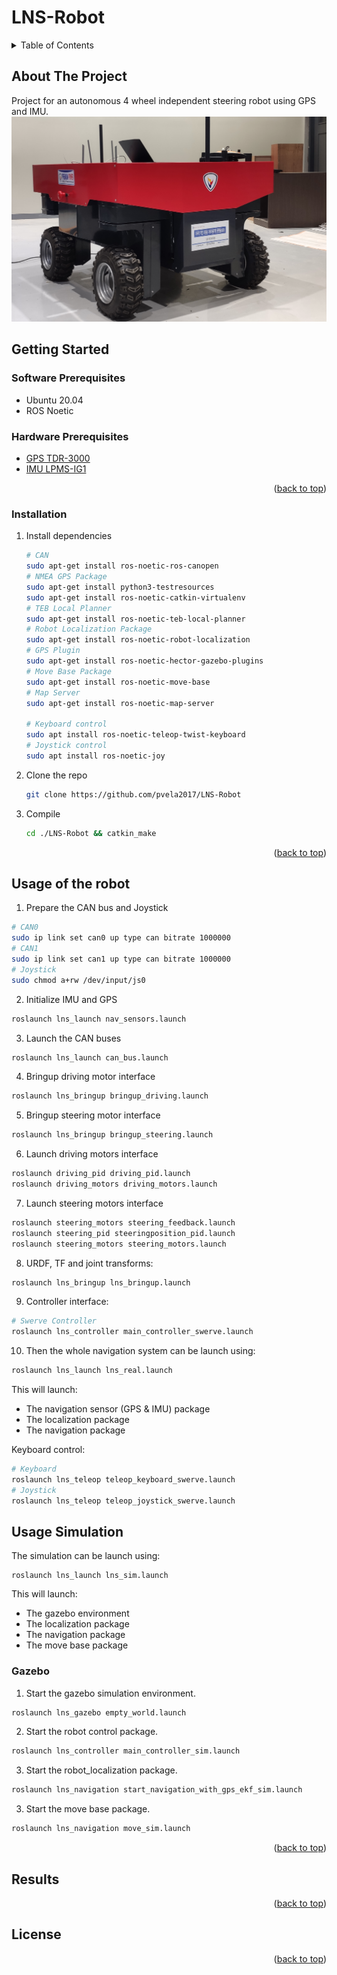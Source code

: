 # LNS-Robot

<a name="readme-top"></a>

<!-- TABLE OF CONTENTS -->
<details>
  <summary>Table of Contents</summary>
  <ol>
    <li>
      <a href="#about-the-project">About The Project</a>
    </li>
    <li>
      <a href="#getting-started">Getting Started</a>
      <ul>
        <li><a href="#software-prerequisites">Software Prerequisites</a></li>
        <li><a href="#hardware-prerequisites">Hardware Prerequisites</a></li>
        <li><a href="#installation">Installation</a></li>
      </ul>
    </li>
    <li><a href="#usage-ranger-robot">Usage LNS Robot</a></li>
    <li><a href="#usage-simulation">Usage Simulation</a></li>
    <li><a href="#gazebo">Gazebo</a></li>
    <li><a href="#results">Results</a></li>
    <li><a href="#license">License</a></li>
  </ol>
</details>


## About The Project
Project for an autonomous  4 wheel independent steering robot using GPS and IMU.
![This is an image](images/main.png)


<!-- GETTING STARTED -->
## Getting Started

### Software Prerequisites
* Ubuntu 20.04
* ROS Noetic

### Hardware Prerequisites
* [GPS TDR-3000](https://www.synerex.kr/en/tdr-3000)
* [IMU LPMS-IG1](https://lp-research.com/9-axis-imu-with-gps-receiver-series/)

<p align="right">(<a href="#readme-top">back to top</a>)</p>

<!-- INSTALLATION -->
### Installation
1. Install dependencies
   ```sh
   # CAN
   sudo apt-get install ros-noetic-ros-canopen
   # NMEA GPS Package
   sudo apt-get install python3-testresources
   sudo apt-get install ros-noetic-catkin-virtualenv
   # TEB Local Planner
   sudo apt-get install ros-noetic-teb-local-planner
   # Robot Localization Package
   sudo apt-get install ros-noetic-robot-localization
   # GPS Plugin
   sudo apt-get install ros-noetic-hector-gazebo-plugins
   # Move Base Package
   sudo apt-get install ros-noetic-move-base
   # Map Server
   sudo apt-get install ros-noetic-map-server
   
   # Keyboard control
   sudo apt install ros-noetic-teleop-twist-keyboard
   # Joystick control
   sudo apt install ros-noetic-joy
   ```
2. Clone the repo
   ```sh
   git clone https://github.com/pvela2017/LNS-Robot
   ```
3. Compile
   ```sh
   cd ./LNS-Robot && catkin_make
   ```
<p align="right">(<a href="#readme-top">back to top</a>)</p>


<!-- USAGE LNS ROBOT -->
## Usage of the robot
1. Prepare the CAN bus and Joystick
```sh
# CAN0
sudo ip link set can0 up type can bitrate 1000000
# CAN1
sudo ip link set can1 up type can bitrate 1000000
# Joystick
sudo chmod a+rw /dev/input/js0
```

2. Initialize IMU and GPS
```sh
roslaunch lns_launch nav_sensors.launch
```

3. Launch the CAN buses
```sh
roslaunch lns_launch can_bus.launch
```

4. Bringup driving motor interface
```sh
roslaunch lns_bringup bringup_driving.launch
```

5. Bringup steering motor interface
```sh
roslaunch lns_bringup bringup_steering.launch
```

6. Launch driving motors interface
```sh
roslaunch driving_pid driving_pid.launch
roslaunch driving_motors driving_motors.launch
```

7. Launch steering motors interface
```sh
roslaunch steering_motors steering_feedback.launch
roslaunch steering_pid steeringposition_pid.launch
roslaunch steering_motors steering_motors.launch
```

8. URDF, TF and joint transforms:
```sh
roslaunch lns_bringup lns_bringup.launch
```

9. Controller interface:
```sh
# Swerve Controller
roslaunch lns_controller main_controller_swerve.launch
```

10. Then the whole navigation system can be launch using:
```sh
roslaunch lns_launch lns_real.launch
```

This will launch:
- The navigation sensor (GPS & IMU) package
- The localization package
- The navigation package

Keyboard control:
```sh
# Keyboard
roslaunch lns_teleop teleop_keyboard_swerve.launch
# Joystick
roslaunch lns_teleop teleop_joystick_swerve.launch 
```


## Usage Simulation
The simulation can be launch using:
```
roslaunch lns_launch lns_sim.launch
```

This will launch:
- The gazebo environment
- The localization package
- The navigation package
- The move base package

<!-- GAZEBO -->
### Gazebo
1. Start the gazebo simulation environment.
```sh
roslaunch lns_gazebo empty_world.launch
```
2. Start the robot control package.
```sh
roslaunch lns_controller main_controller_sim.launch
```

3. Start the robot_localization package.
```sh
roslaunch lns_navigation start_navigation_with_gps_ekf_sim.launch 
```

3. Start the move base package.
```sh
roslaunch lns_navigation move_sim.launch
```
<p align="right">(<a href="#readme-top">back to top</a>)</p>


<!-- RESULTS -->
## Results
<p align="right">(<a href="#readme-top">back to top</a>)</p>


<!-- LICENSE -->
## License
<p align="right">(<a href="#readme-top">back to top</a>)</p>



